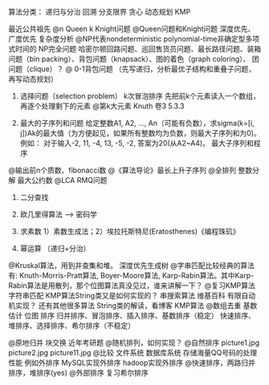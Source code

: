 算法分类：
递归与分治
回溯
分支限界
贪心
动态规划
KMP

最近公共祖先
@n Queen k Knight问题
@Queen问题和Knight问题
深度优先、广度优先
复杂度分析
@NP代表nondeterministic polynomial-time非确定型多项式时间的
NP完全问题
哈密尔顿回路问题、巡回售货员问题、最长路径问题、装箱问题（bin packing）、背包问题（knapsack）、图的着色（graph coloring）、
团问题（clique）？
@ 0-1背包问题  （先写递归，分析最优子结构和重叠子问题，再写动态规划）
1. 选择问题（selection problem）
k次冒泡排序
先把前k个元素读入一个数组，再逐个处理剩下的元素
@第k大元素 Knuth 卷3 5.3.3

2. 最大的子序列和问题
给定整数A1, A2, ..., An（可能有负数），求sigma(k=[i, j])Ak的最大值（为方便起见，如果所有整数均为负数，则最大子序列和为0)。
例如：
对于输入-2, 11, -4, 13, -5, -2, 答案为20(从A2~A4)。
最大子序列和程序

@输出前n个质数、fibonacci数
@《算法导论》最长上升子序列
@全排列 整数分解 最大公约数
@LCA RMQ问题

1. 二分查找

2. 欧几里得算法 –> 密码学

3. 求素数 1）素数生成法；2）埃拉托斯特尼(Eratosthenes)《编程珠玑》

4. 幂运算 （递归+分治）

@Kruskal算法，用到并查集和堆。
深度优先生成树
@字串匹配比较经典的算法有: Knuth-Morris-Pratt算法, Boyer-Moore算法, Karp-Rabin算法。其中Karp-Rabin算法是用散列，那个位图算法真没见过，谁来讲解一下？ 
@复习KMP算法 
字符串匹配 KMP算法String类又是如何实现的？
串搜索算法 维基百科 
有限自动机实现？
还有其他很多算法
String类的解读，看博客 KMP算法
@数组去重 基数估计 位图
排序
归并排序、冒泡排序、插入排序、基数排序（稳定）
快速排序、堆排序、选择排序、希尔排序（不稳定）

@原地归并 块交换 近年考研题
@随机排列，如何实现？
@自然排序 picture1.jpg picture2.jpg picture11.jpg
@比较 文件系统 数据库系统 
存储海量QQ号码的处理性能
例如外排序
MySQL实现外排序
hadoop实现外排序
@快速排序，两路归并排序，堆排序(yes)
@外部排序
复习希尔排序
